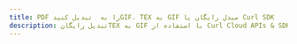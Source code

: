 ---title: PDF را به  تبدیل کنیدGIF، TEX به GIF مبدل رایگان یا Curl SDKdescription: تبدیل رایگانTEX به GIF با استفاده از Curl Cloud APIs & SDK همچنین اسناد PDF را در Cloud ایجاد، ویرایش و رندر کنید.---